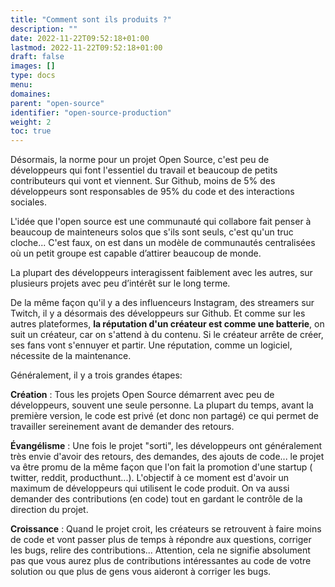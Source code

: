 ```yaml
---
title: "Comment sont ils produits ?"
description: ""
date: 2022-11-22T09:52:18+01:00
lastmod: 2022-11-22T09:52:18+01:00
draft: false
images: []
type: docs
menu:
domaines:
parent: "open-source"
identifier: "open-source-production"
weight: 2
toc: true
---
```


Désormais, la norme pour un projet Open Source, c'est peu de développeurs qui font l'essentiel du travail et beaucoup de
petits contributeurs qui vont et viennent. Sur Github, moins de 5% des développeurs sont responsables de 95% du code et
des interactions sociales.

L'idée que l'open source est une communauté qui collabore fait penser à beaucoup de mainteneurs solos que s'ils sont
seuls, c'est qu'un truc cloche... C'est faux, on est dans un modèle de communautés centralisées où un petit groupe est
capable d’attirer beaucoup de monde.

La plupart des développeurs interagissent faiblement avec les autres, sur plusieurs projets avec peu d’intérêt sur le
long terme.

De la même façon qu'il y a des influenceurs Instagram, des streamers sur Twitch, il y a désormais des développeurs sur
Github. Et comme sur les autres plateformes, **la réputation d'un créateur est comme une batterie**, on suit un
créateur, car on s'attend à du contenu. Si le créateur arrête de créer, ses fans vont s'ennuyer et partir. Une
réputation, comme un logiciel, nécessite de la maintenance.

Généralement, il y a trois grandes étapes:

**Création** : Tous les projets Open Source démarrent avec peu de développeurs, souvent une seule personne. La plupart
du temps, avant la première version, le code est privé (et donc non partagé) ce qui permet de travailler sereinement
avant de demander des retours.

**Évangélisme** : Une fois le projet "sorti", les développeurs ont généralement très envie d'avoir des retours, des
demandes, des ajouts de code... le projet va être promu de la même façon que l'on fait la promotion d'une startup (
twitter, reddit, producthunt...). L'objectif à ce moment est d'avoir un maximum de développeurs qui utilisent le code
produit. On va aussi demander des contributions (en code) tout en gardant le contrôle de la direction du projet.

**Croissance** : Quand le projet croit, les créateurs se retrouvent à faire moins de code et vont passer plus de temps à
répondre aux questions, corriger les bugs, relire des contributions... Attention, cela ne signifie absolument pas que
vous aurez plus de contributions intéressantes au code de votre solution ou que plus de gens vous aideront à corriger
les bugs.
